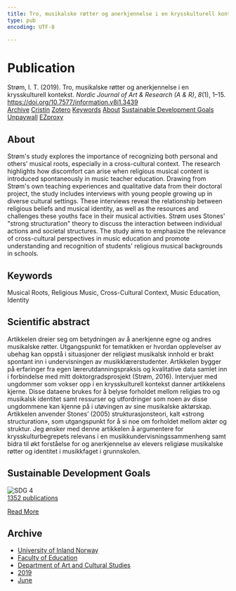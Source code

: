 ```yaml
---
title: Tro, musikalske røtter og anerkjennelse i en krysskulturell kontekst
type: pub
encoding: UTF-8

---
```

<h1>Publication</h1>
<article id="csl-bib-container-XRJIQBCR" class="csl-bib-container">
  <div class="csl-bib-body"> <div class="csl-entry">Strøm, I. T. (2019). Tro, musikalske røtter og anerkjennelse i en krysskulturell kontekst. <i>Nordic Journal of Art &#38; Research (A &#38; R)</i>, <i>8</i>(1), 1–15. <a href="https://doi.org/10.7577/information.v8i1.3439">https://doi.org/10.7577/information.v8i1.3439</a></div> </div>
  <div class="csl-bib-buttons">
    <a href="#taxonomy-article-XRJIQBCR" alt="archive" class="csl-bib-button">Archive</a>
    <a href="https://app.cristin.no/results/show.jsf?id=1708188" alt="Cristin" class="csl-bib-button">Cristin</a>
    <a href="http://zotero.org/groups/5881554/items/XRJIQBCR" alt="Zotero" class="csl-bib-button">Zotero</a>
    <a href="#keywords-article-XRJIQBCR" alt="keywords" class="csl-bib-button">Keywords</a>
    <a href="#about-article-XRJIQBCR" alt="about_pub" class="csl-bib-button">About</a>
    <a href="#sdg-article-XRJIQBCR" alt="sdg" class="csl-bib-button">Sustainable Development Goals</a>
    <a href="https://journals.oslomet.no/index.php/information/article/download/3439/3238" alt="Unpaywall" class="csl-bib-button">Unpaywall</a>
    <a href="https://journals.oslomet.no/index.php/information/article/download/3439/3238" alt="EZproxy" class="csl-bib-button">EZproxy</a>
  </div>
  <div id="csl-bib-meta-container-XRJIQBCR"></div>
</article>
<div id="csl-bib-meta-XRJIQBCR" class="csl-bib-meta">
  <article id="about-article-XRJIQBCR" class="about_pub-article">
    <h1>About</h1>
    Strøm's study explores the importance of recognizing both personal and others' musical roots, especially in a cross-cultural context. The research highlights how discomfort can arise when religious musical content is introduced spontaneously in music teacher education. Drawing from Strøm's own teaching experiences and qualitative data from their doctoral project, the study includes interviews with young people growing up in diverse cultural settings. These interviews reveal the relationship between religious beliefs and musical identity, as well as the resources and challenges these youths face in their musical activities. Strøm uses Stones' "strong structuration" theory to discuss the interaction between individual actions and societal structures. The study aims to emphasize the relevance of cross-cultural perspectives in music education and promote understanding and recognition of students' religious musical backgrounds in schools.
  </article>
  <article id="keywords-article-XRJIQBCR" class="keywords-article">
    <h1>Keywords</h1>
    Musical Roots, Religious Music, Cross-Cultural Context, Music Education, Identity
  </article>
  <article id="abstract-article-XRJIQBCR" class="abstract-article">
    <h1>Scientific abstract</h1>
    Artikkelen dreier seg om betydningen av å anerkjenne egne og andres musikalske røtter. Utgangspunkt for tematikken er hvordan opplevelser av ubehag kan oppstå i situasjoner der religiøst musikalsk innhold er brakt spontant inn i undervisningen av musikklærerstudenter. Artikkelen bygger på erfaringer fra egen lærerutdanningspraksis og kvalitative data samlet inn i forbindelse med mitt doktorgradsprosjekt (Strøm, 2016). Intervjuer med ungdommer som vokser opp i en krysskulturell kontekst danner artikkelens kjerne. Disse dataene brukes for å belyse forholdet mellom religiøs tro og musikalsk identitet samt ressurser og utfordringer som noen av disse ungdommene kan kjenne på i utøvingen av sine musikalske aktørskap. Artikkelen anvender Stones’ (2005) strukturasjonsteori, kalt «strong structuration», som utgangspunkt for å si noe om forholdet mellom aktør og struktur. Jeg ønsker med denne artikkelen å argumentere for krysskulturbegrepets relevans i en musikkundervisningssammenheng samt bidra til økt forståelse for og anerkjennelse av elevers religiøse musikalske røtter og identitet i musikkfaget i grunnskolen.
  </article>
  <article id="sdg-article-XRJIQBCR" class="sdg-article">
    <h1>Sustainable Development Goals</h1>
    <div class="sdg-container"><div id="sdg4" class="sdg">
        <img src="{{< params subfolder >}}images/sdg/sdg04_en.png" class="image" alt="SDG 4">
        <div class="sdg-overlay">
          <a href="{{< params subfolder >}}en/archive/?sdg=4#archive" class="sdg-publication-count"><span>1352</span> publications</a>
          <p><a href="https://sdgs.un.org/goals/goal4" class="sdg-read-more">Read More</a></p>
        </div>
      </div></div>
  </article>
  <article id="taxonomy-article-XRJIQBCR" class="taxonomy-article">
    <h1>Archive</h1>
    <ul>
      <li><a href="{{< params subfolder >}}en/archive/?key=3DCRN523">University of Inland Norway</a></li>
      <li><a href="{{< params subfolder >}}en/archive/?key=WYNZA47F">Faculty of Education</a></li>
      <li><a href="{{< params subfolder >}}en/archive/?key=VBB2T4VJ">Department of Art and Cultural Studies</a></li>
      <li><a href="{{< params subfolder >}}en/archive/?key=N3YI5B9V">2019</a></li>
      <li><a href="{{< params subfolder >}}en/archive/?key=IUU377BC">June</a></li>
    </ul>
  </article>
</div>
